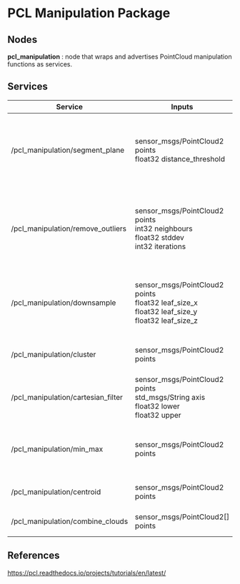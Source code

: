 # PCL Manipulation Package

## Nodes

**pcl_manipulation** : node that wraps and advertises PointCloud manipulation functions as services.

## Services

| Service        | Inputs           | Outputs  | Description  |
| ------------- |-------------| -----| ------|
| /pcl_manipulation/segment_plane      | sensor_msgs/PointCloud2 points</br>float32 distance_threshold | sensor_msgs/PointCloud2 points | Negative planar segmentation on cloud, using distance threshold to determine inliers. |
| /pcl_manipulation/remove_outliers      | sensor_msgs/PointCloud2 points</br>int32 neighbours</br>float32 stddev</br>int32 iterations      |   sensor_msgs/PointCloud2 points | Removes outliers from cloud, inliers are determined by number of neighbours and standard deviation. |
| /pcl_manipulation/downsample | sensor_msgs/PointCloud2 points</br>float32 leaf_size_x</br>float32 leaf_size_y</br>float32 leaf_size_z      |    sensor_msgs/PointCloud2 points | Performs downsampling on cloud using VoxelGrid and specified leaf sizes.|
| /pcl_manipulation/cluster | sensor_msgs/PointCloud2 points | sensor_msgs/PointCloud2[] clusters | Performs euclidian clustering on cloud. |
| /pcl_manipulation/cartesian_filter | sensor_msgs/PointCloud2 points</br>std_msgs/String axis</br>float32 lower</br>float32 upper | sensor_msgs/PointCloud2 points | Cartesian filtering on cloud using specified axis and bounds. |
| /pcl_manipulation/min_max | sensor_msgs/PointCloud2 points | float32 min_x</br>float32 min_y</br>float32 min_z</br>float32 max_x</br>float32 max_y</br>float32 max_z | Calculate min and max of cloud. |
| /pcl_manipulation/centroid | sensor_msgs/PointCloud2 points | geometry_msgs/PointStamped centroid | Compute centroid of cloud. |
| /pcl_manipulation/combine_clouds | sensor_msgs/PointCloud2[] points | sensor_msgs/PointCloud2 points | Combines clouds into single cloud. |
## References
https://pcl.readthedocs.io/projects/tutorials/en/latest/
